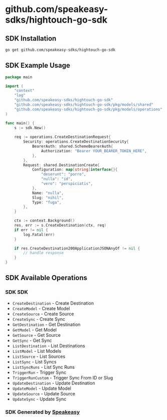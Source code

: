 # github.com/speakeasy-sdks/hightouch-go-sdk

<!-- Start SDK Installation -->
## SDK Installation

```bash
go get github.com/speakeasy-sdks/hightouch-go-sdk
```
<!-- End SDK Installation -->

## SDK Example Usage
<!-- Start SDK Example Usage -->
```go
package main

import (
    "context"
    "log"
    "github.com/speakeasy-sdks/hightouch-go-sdk"
    "github.com/speakeasy-sdks/hightouch-go-sdk/pkg/models/shared"
    "github.com/speakeasy-sdks/hightouch-go-sdk/pkg/models/operations"
)

func main() {
    s := sdk.New()
    
    req := operations.CreateDestinationRequest{
        Security: operations.CreateDestinationSecurity{
            BearerAuth: shared.SchemeBearerAuth{
                Authorization: "Bearer YOUR_BEARER_TOKEN_HERE",
            },
        },
        Request: shared.DestinationCreate{
            Configuration: map[string]interface{}{
                "deserunt": "porro",
                "nulla": "id",
                "vero": "perspiciatis",
            },
            Name: "nulla",
            Slug: "nihil",
            Type: "fuga",
        },
    }

    ctx := context.Background()
    res, err := s.CreateDestination(ctx, req)
    if err != nil {
        log.Fatal(err)
    }

    if res.CreateDestination200ApplicationJSONAnyOf != nil {
        // handle response
    }
}
```
<!-- End SDK Example Usage -->

<!-- Start SDK Available Operations -->
## SDK Available Operations

### SDK SDK

* `CreateDestination` - Create Destination
* `CreateModel` - Create Model
* `CreateSource` - Create Source
* `CreateSync` - Create Sync
* `GetDestination` - Get Destination
* `GetModel` - Get Model
* `GetSource` - Get Source
* `GetSync` - Get Sync
* `ListDestination` - List Destinations
* `ListModel` - List Models
* `ListSource` - List Sources
* `ListSync` - List Syncs
* `ListSyncRuns` - List Sync Runs
* `TriggerRun` - Trigger Sync
* `TriggerRunCustom` - Trigger Sync From ID or Slug
* `UpdateDestination` - Update Destination
* `UpdateModel` - Update Model
* `UpdateSource` - Update Source
* `UpdateSync` - Update Sync
<!-- End SDK Available Operations -->

### SDK Generated by [Speakeasy](https://docs.speakeasyapi.dev/docs/using-speakeasy/client-sdks)
